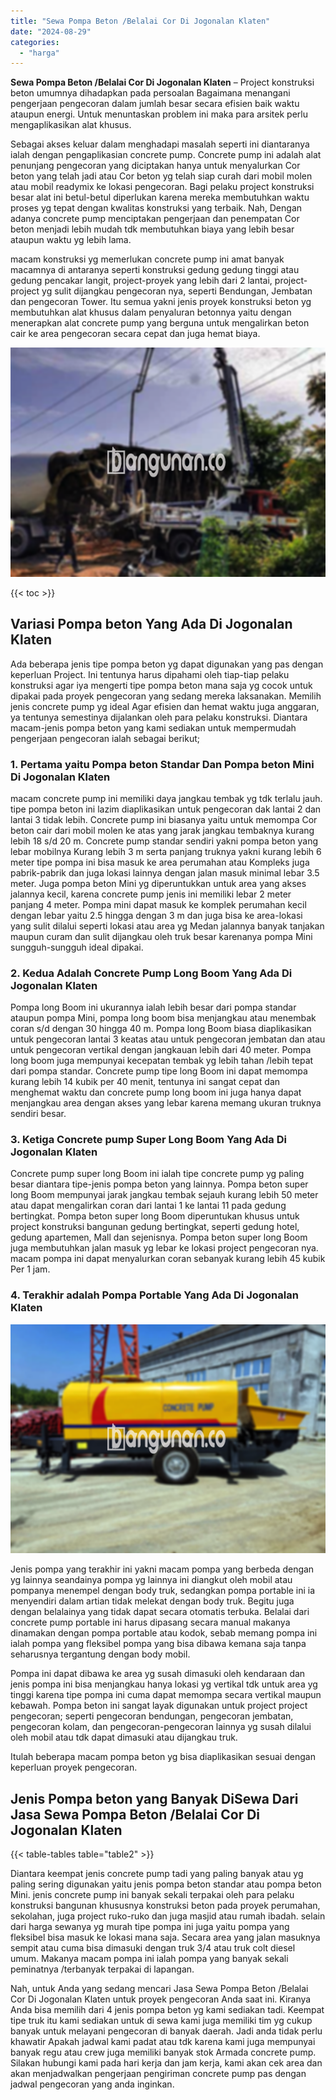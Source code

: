 ```yaml
---
title: "Sewa Pompa Beton /Belalai Cor Di Jogonalan Klaten"
date: "2024-08-29"
categories: 
  - "harga"
---
```


**Sewa Pompa Beton /Belalai Cor Di Jogonalan Klaten** – Project konstruksi beton umumnya dihadapkan pada persoalan Bagaimana menangani pengerjaan pengecoran dalam jumlah besar secara efisien baik waktu ataupun energi. Untuk menuntaskan problem ini maka para arsitek perlu mengaplikasikan alat khusus.

Sebagai akses keluar dalam menghadapi masalah seperti ini diantaranya ialah dengan pengaplikasian concrete pump. Concrete pump ini adalah alat penunjang pengecoran yang diciptakan hanya untuk menyalurkan Cor beton yang telah jadi atau Cor beton yg telah siap curah dari mobil molen atau mobil readymix ke lokasi pengecoran. Bagi pelaku project konstruksi besar alat ini betul-betul diperlukan karena mereka membutuhkan waktu proses yg tepat dengan kwalitas konstruksi yang terbaik. Nah, Dengan adanya concrete pump menciptakan pengerjaan dan penempatan Cor beton menjadi lebih mudah tdk membutuhkan biaya yang lebih besar ataupun waktu yg lebih lama.

macam konstruksi yg memerlukan concrete pump ini amat banyak macamnya di antaranya seperti konstruksi gedung gedung tinggi atau gedung pencakar langit, project-proyek yang lebih dari 2 lantai, project-project yg sulit dijangkau pengecoran nya, seperti Bendungan, Jembatan dan pengecoran Tower. Itu semua yakni jenis proyek konstruksi beton yg membutuhkan alat khusus dalam penyaluran betonnya yaitu dengan menerapkan alat concrete pump yang berguna untuk mengalirkan beton cair ke area pengecoran secara cepat dan juga hemat biaya.

![Sewa Pompa Beton /Belalai Cor Di Jogonalan Klaten](/images/sewa-concrete-pump-26.png)

{{< toc >}}

## Variasi Pompa beton Yang Ada Di Jogonalan Klaten

Ada beberapa jenis tipe pompa beton yg dapat digunakan yang pas dengan keperluan Project. Ini tentunya harus dipahami oleh tiap-tiap pelaku konstruksi agar iya mengerti tipe pompa beton mana saja yg cocok untuk dipakai pada proyek pengecoran yang sedang mereka laksanakan. Memilih jenis concrete pump yg ideal Agar efisien dan hemat waktu juga anggaran, ya tentunya semestinya dijalankan oleh para pelaku konstruksi. Diantara macam-jenis pompa beton yang kami sediakan untuk mempermudah pengerjaan pengecoran ialah sebagai berikut;

### 1\. Pertama yaitu Pompa beton Standar Dan Pompa beton Mini Di Jogonalan Klaten

macam concrete pump ini memiliki daya jangkau tembak yg tdk terlalu jauh. tipe pompa beton ini lazim diaplikasikan untuk pengecoran dak lantai 2 dan lantai 3 tidak lebih. Concrete pump ini biasanya yaitu untuk memompa Cor beton cair dari mobil molen ke atas yang jarak jangkau tembaknya kurang lebih 18 s/d 20 m. Concrete pump standar sendiri yakni pompa beton yang lebar mobilnya Kurang lebih 3 m serta panjang truknya yakni kurang lebih 6 meter tipe pompa ini bisa masuk ke area perumahan atau Kompleks juga pabrik-pabrik dan juga lokasi lainnya dengan jalan masuk minimal lebar 3.5 meter. Juga pompa beton Mini yg diperuntukkan untuk area yang akses jalannya kecil, karena concrete pump jenis ini memiliki lebar 2 meter panjang 4 meter. Pompa mini dapat masuk ke komplek perumahan kecil dengan lebar yaitu 2.5 hingga dengan 3 m dan juga bisa ke area-lokasi yang sulit dilalui seperti lokasi atau area yg Medan jalannya banyak tanjakan maupun curam dan sulit dijangkau oleh truk besar karenanya pompa Mini sungguh-sungguh ideal dipakai.

### 2\. Kedua Adalah Concrete Pump Long Boom Yang Ada Di Jogonalan Klaten

Pompa long Boom ini ukurannya ialah lebih besar dari pompa standar ataupun pompa Mini, pompa long boom bisa menjangkau atau menembak coran s/d dengan 30 hingga 40 m. Pompa long Boom biasa diaplikasikan untuk pengecoran lantai 3 keatas atau untuk pengecoran jembatan dan atau untuk pengecoran vertikal dengan jangkauan lebih dari 40 meter. Pompa long boom juga mempunyai kecepatan tembak yg lebih tahan /lebih tepat dari pompa standar. Concrete pump tipe long Boom ini dapat memompa kurang lebih 14 kubik per 40 menit, tentunya ini sangat cepat dan menghemat waktu dan concrete pump long boom ini juga hanya dapat menjangkau area dengan akses yang lebar karena memang ukuran truknya sendiri besar.

### 3\. Ketiga Concrete pump Super Long Boom Yang Ada Di Jogonalan Klaten

Concrete pump super long Boom ini ialah tipe concrete pump yg paling besar diantara tipe-jenis pompa beton yang lainnya. Pompa beton super long Boom mempunyai jarak jangkau tembak sejauh kurang lebih 50 meter atau dapat mengalirkan coran dari lantai 1 ke lantai 11 pada gedung bertingkat. Pompa beton super long Boom diperuntukan khusus untuk project konstruksi bangunan gedung bertingkat, seperti gedung hotel, gedung apartemen, Mall dan sejenisnya. Pompa beton super long Boom juga membutuhkan jalan masuk yg lebar ke lokasi project pengecoran nya. macam pompa ini dapat menyalurkan coran sebanyak kurang lebih 45 kubik Per 1 jam.

### 4\. Terakhir adalah Pompa Portable Yang Ada Di Jogonalan Klaten

![Sewa Pompa Beton /Belalai Cor Di Jogonalan Klaten](/images/sewa-concrete-pump-09.png)

Jenis pompa yang terakhir ini yakni macam pompa yang berbeda dengan yg lainnya seandainya pompa yg lainnya ini diangkut oleh mobil atau pompanya menempel dengan body truk, sedangkan pompa portable ini ia menyendiri dalam artian tidak melekat dengan body truk. Begitu juga dengan belalainya yang tidak dapat secara otomatis terbuka. Belalai dari concrete pump portable ini harus dipasang secara manual makanya dinamakan dengan pompa portable atau kodok, sebab memang pompa ini ialah pompa yang fleksibel pompa yang bisa dibawa kemana saja tanpa seharusnya tergantung dengan body mobil.

Pompa ini dapat dibawa ke area yg susah dimasuki oleh kendaraan dan jenis pompa ini bisa menjangkau hanya lokasi yg vertikal tdk untuk area yg tinggi karena tipe pompa ini cuma dapat memompa secara vertikal maupun kebawah. Pompa beton ini sangat layak digunakan untuk project project pengecoran; seperti pengecoran bendungan, pengecoran jembatan, pengecoran kolam, dan pengecoran-pengecoran lainnya yg susah dilalui oleh mobil atau tdk dapat dimasuki atau dijangkau truk.

Itulah beberapa macam pompa beton yg bisa diaplikasikan sesuai dengan keperluan proyek pengecoran.

## Jenis Pompa beton yang Banyak DiSewa Dari Jasa Sewa Pompa Beton /Belalai Cor Di Jogonalan Klaten

{{< table-tables table="table2" >}}

Diantara keempat jenis concrete pump tadi yang paling banyak atau yg paling sering digunakan yaitu jenis pompa beton standar atau pompa beton Mini. jenis concrete pump ini banyak sekali terpakai oleh para pelaku konstruksi bangunan khususnya konstruksi beton pada proyek perumahan, sekolahan, juga project ruko-ruko dan juga masjid atau rumah ibadah. selain dari harga sewanya yg murah tipe pompa ini juga yaitu pompa yang fleksibel bisa masuk ke lokasi mana saja. Secara area yang jalan masuknya sempit atau cuma bisa dimasuki dengan truk 3/4 atau truk colt diesel umum. Makanya macam pompa ini ialah pompa yang banyak sekali peminatnya /terbanyak terpakai di lapangan.

Nah, untuk Anda yang sedang mencari Jasa Sewa Pompa Beton /Belalai Cor Di Jogonalan Klaten untuk proyek pengecoran Anda saat ini. Kiranya Anda bisa memilih dari 4 jenis pompa beton yg kami sediakan tadi. Keempat tipe truk itu kami sediakan untuk di sewa kami juga memiliki tim yg cukup banyak untuk melayani pengecoran di banyak daerah. Jadi anda tidak perlu khawatir Apakah jadwal kami padat atau tdk karena kami juga mempunyai banyak regu atau crew juga memiliki banyak stok Armada concrete pump. Silakan hubungi kami pada hari kerja dan jam kerja, kami akan cek area dan akan menjadwalkan pengerjaan pengiriman concrete pump pas dengan jadwal pengecoran yang anda inginkan.
